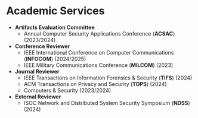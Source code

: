 
# Academic Services
- **Artifacts Evaluation Committee**
  - Annual Computer Security Applications Conference (**ACSAC**) (2023/2024)
- **Conference Reviewer**
  - IEEE International Conference on Computer Communications (**INFOCOM**) (2024/2025) 
  - IEEE Military Communications Conference (**MILCOM**) (2023)
- **Journal Reviewer**
  - IEEE Transactions on Information Forensics & Security (**TIFS**) (2024)
  - ACM Transactions on Privacy and Security (**TOPS**) (2024)
  - Computers & Security (2023/2024)
- **External Reviewer**
  - ISOC Network and Distributed System Security Symposium (**NDSS**) (2024)
